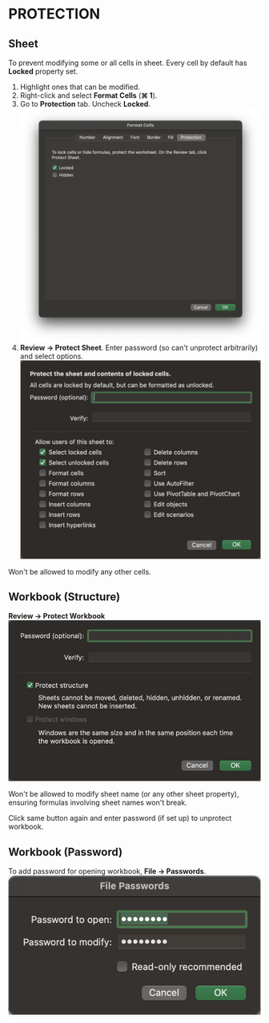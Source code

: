 # PROTECTION

## Sheet

To prevent modifying some or all cells in sheet. Every cell by default has **Locked** property set.

1. Highlight ones that can be modified.
2. Right-click and select **Format Cells** (**⌘ 1**).
3. Go to **Protection** tab. Uncheck **Locked**.
   ![Format Cells Protection](/assets/format-cells-protection.png)
4. **Review &rarr; Protect Sheet**. Enter password (so can't unprotect arbitrarily) and select options.
   ![Protect Sheet](/assets/protect-sheet.png)

Won't be allowed to modify any other cells.

## Workbook (Structure)

**Review &rarr; Protect Workbook**
![Protect Workbook](/assets/protect-workbook.png)

Won't be allowed to modify sheet name (or any other sheet property), ensuring formulas involving sheet names won't break.

Click same button again and enter password (if set up) to unprotect workbook.

## Workbook (Password)

To add password for opening workbook, **File &rarr; Passwords**.
![File Passwords](/assets/file-passwords.png)
